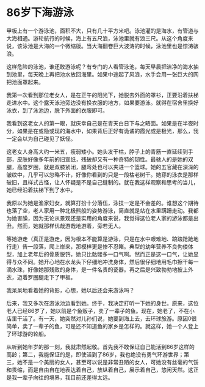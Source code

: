 # 86岁下海游泳

甲板上有一个游泳池，面积不大，只有几十平方米吧。泳池灌的是海水，有管道与大海相通。游轮航行的时候，海上有五尺浪，泳池里就有浪三尺。从这个角度来说，该泳池是大海的一个微缩版。当大海翻卷巨大波涛的时候，泳池里也是惊涛骇浪。 

这样危险的泳池，谁还敢游泳呢？有专门的人看管泳池，每天早晨把洁净的海水抽到池里，每天晚上再把池水放回海里。如果中途起了风浪，水手会用一张巨大的网把池面罩起来。 

我第一次看到那位老女人，是在正午的阳光下，她脱去外面的罩衫，正要沿着扶梯走进水中。这个露天泳池旁边没有换衣服的地方，如果要游泳。就得在宿舍里换好泳衣，到了泳池边，脱下外面的衣服即可。 

我看到这老女人的第一眼，就庆幸自己是在青天白日下与之晤面。如果是在半夜时分，如果是在或隐或现的海水中，如果背后正好有诡谲的霞光或是极光，那么，我一定会以为自己碰见了妖怪。 

这老女人身高大约一米五，瘦弱矮小。她头发干枯，脖子上的青筋一直延续到手部，皮肤好像多年前的旧宣纸，残破却又有一种奇特的韧性。最骇人的是她的双腿，高度罗圈，就是双膝紧闭，腿弯处也可以夹进一个篮球。她的五官藏在深深的皱纹中，几乎可以忽略不计，好像你看到的只是一段枯老树干。她穿的泳衣是那样破旧，且样式古怪，让人怀疑是不是自己缝制的。就在我这样观察和思考的当儿，她已经沿着扶梯下到了水中。 

我原以为她是渔家妇女，就算打扮十分落伍，泳技一定是不会差的。谁想这个期待也落了空，老人家用一种北极熊般的姿势游泳，简直就是站在水里蹒跚走动。我都为她害臊，因为无论从景观还是实用的角度来说，我觉得这位老人家的游泳都是出丑。然而，她就那样优哉游哉地游着，旁若无人。 

等她游走（真正是游走，因为根本不能算是游泳，只是在水中艰难地、踉踉跄跄地行走）告一段落，爬上岸来，那模样更是惨不忍睹。典型的幼年营养不良佝偻体型，加上老年后的骨质脱钙，她只比骷髅多一口气啊。然而正是这一口气，让她显得与众不同。她开心地在水龙头下仔细地冲洗身体，然后很仔细地用毛巾擦干每一滴水珠，好像她那残败的身体，是一件名贵的瓷器。再之后是兴致勃勃地披上外衣，迈着罗圈腿走下了甲板。 

我呆呆地看着她的背影，心想，她以后还会来游泳吗？ 

后来，我又多次在游泳池边看到她。终于，我决定打听一下她的身世。原来，这位老人已经86岁了，她以前是个鱼贩子，卖了一辈子的鱼。现在，她老了，不在小店里干活了。有一天，她突然对儿孙们说，她要到海上去，去环球旅游。原因0很简单，卖了一辈子的鱼，可是还不知道鱼的家乡是怎样的。就这样，她一个人登上了环球游的轮船。 

从听到她年岁的那一刻，我就肃然起敬。首先我不敢保证自己能活到86岁这样的高龄；第二，我能保证的是，即使活到了86岁，我也绝没有勇气环游世界；第三，她不是一个美丽的女人，甚至可以说是非常丑陋的女人，可她没有丝毫的气馁和畏缩，而是自由自在地表达着自己，放纵着自己，展示着自己，悠闲天然。这正是我一辈子向往的境界，我目前还差得太远。